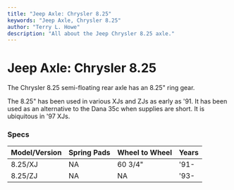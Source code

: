 ```yaml
---
title: "Jeep Axle: Chrysler 8.25"
keywords: "Jeep Axle, Chrysler 8.25"
author: "Terry L. Howe"
description: "All about the Jeep Chrysler 8.25 axle."
---
```

# Jeep Axle: Chrysler 8.25

The Chrysler 8.25 semi-floating rear axle has an 8.25" ring gear. 

The 8.25" has been used in various XJs and ZJs as early as '91. It has been used as an alternative to the Dana 35c when supplies are short. It is ubiquitous in '97 XJs.

### Specs

Model/Version | Spring Pads | Wheel to Wheel | Years  
---|---|---|---  
8.25/XJ| NA | 60 3/4" | '91-|   
8.25/ZJ| NA | NA | '93-|